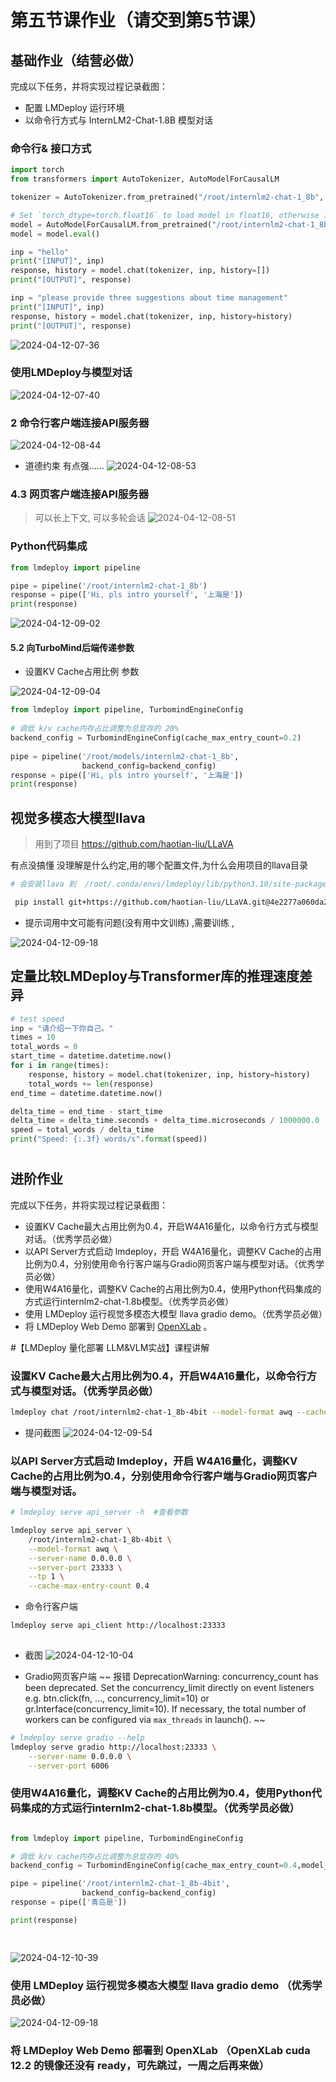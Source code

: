 # 第五节课作业（请交到第5节课）



## 基础作业（结营必做）



完成以下任务，并将实现过程记录截图：

- 配置 LMDeploy 运行环境
- 以命令行方式与 InternLM2-Chat-1.8B 模型对话



### 命令行& 接口方式  



```python
import torch
from transformers import AutoTokenizer, AutoModelForCausalLM

tokenizer = AutoTokenizer.from_pretrained("/root/internlm2-chat-1_8b", trust_remote_code=True)

# Set `torch_dtype=torch.float16` to load model in float16, otherwise it will be loaded as float32 and cause OOM Error.
model = AutoModelForCausalLM.from_pretrained("/root/internlm2-chat-1_8b", torch_dtype=torch.float16, trust_remote_code=True).cuda()
model = model.eval()

inp = "hello"
print("[INPUT]", inp)
response, history = model.chat(tokenizer, inp, history=[])
print("[OUTPUT]", response)

inp = "please provide three suggestions about time management"
print("[INPUT]", inp)
response, history = model.chat(tokenizer, inp, history=history)
print("[OUTPUT]", response)
```

![2024-04-12-07-36](https://github.com/jingkeke/internLM2/assets/16113137/e813d1f6-2451-457c-b132-c6466500e8fb)


### 使用LMDeploy与模型对话


![2024-04-12-07-40](https://github.com/jingkeke/internLM2/assets/16113137/ac4cc47c-f0af-4f90-80bc-a90cab4ce8e2)


### 2 命令行客户端连接API服务器

![2024-04-12-08-44](https://github.com/jingkeke/internLM2/assets/16113137/e4dfd6c0-edc6-4739-9d90-6105b5267489)

- 道德约束 有点强......
  ![2024-04-12-08-53](https://github.com/jingkeke/internLM2/assets/16113137/b7a89511-56e0-4a49-b38b-656ac16aaf95)


### 4.3 网页客户端连接API服务器

> 可以长上下文, 可以多轮会话 
> ![2024-04-12-08-51](https://github.com/jingkeke/internLM2/assets/16113137/616e96cc-0b7d-4850-ae0b-fdc390da3a14)


### Python代码集成

```python
from lmdeploy import pipeline

pipe = pipeline('/root/internlm2-chat-1_8b')
response = pipe(['Hi, pls intro yourself', '上海是'])
print(response)
```

![2024-04-12-09-02](https://github.com/jingkeke/internLM2/assets/16113137/a22dcb55-636f-4c61-ae80-8d97ce907923)



#### 5.2 向TurboMind后端传递参数

- 设置KV Cache占用比例 参数

![2024-04-12-09-04](https://github.com/jingkeke/internLM2/assets/16113137/fe29aa25-1549-491e-b2db-9e09ea1f7903)

```python
from lmdeploy import pipeline, TurbomindEngineConfig
 
# 调低 k/v cache内存占比调整为总显存的 20%
backend_config = TurbomindEngineConfig(cache_max_entry_count=0.2)
 
pipe = pipeline('/root/models/internlm2-chat-1_8b',
                backend_config=backend_config)
response = pipe(['Hi, pls intro yourself', '上海是'])
print(response)
```




## 视觉多模态大模型llava

> 用到了项目  https://github.com/haotian-liu/LLaVA

有点没搞懂 没理解是什么约定,用的哪个配置文件,为什么会用项目的llava目录 

```bash
# 会安装llava 到  /root/.conda/envs/lmdeploy/lib/python3.10/site-packages/llava ,但是没理解是什么约定,用的哪个配置文件,为什么会用项目的llava目录

 pip install git+https://github.com/haotian-liu/LLaVA.git@4e2277a060da264c4f21b364c867cc622c945874

```

- 提示词用中文可能有问题(没有用中文训练)  ,需要训练 ,

![2024-04-12-09-18](https://github.com/jingkeke/internLM2/assets/16113137/cd25dd5c-3b22-4f60-9df8-803b709daa70)


## 定量比较LMDeploy与Transformer库的推理速度差异

```python
# test speed
inp = "请介绍一下你自己。"
times = 10
total_words = 0
start_time = datetime.datetime.now()
for i in range(times):
    response, history = model.chat(tokenizer, inp, history=history)
    total_words += len(response)
end_time = datetime.datetime.now()

delta_time = end_time - start_time
delta_time = delta_time.seconds + delta_time.microseconds / 1000000.0
speed = total_words / delta_time
print("Speed: {:.3f} words/s".format(speed))
```


# 







## 进阶作业



完成以下任务，并将实现过程记录截图：

- 设置KV Cache最大占用比例为0.4，开启W4A16量化，以命令行方式与模型对话。（优秀学员必做）
- 以API Server方式启动 lmdeploy，开启 W4A16量化，调整KV Cache的占用比例为0.4，分别使用命令行客户端与Gradio网页客户端与模型对话。（优秀学员必做）
- 使用W4A16量化，调整KV Cache的占用比例为0.4，使用Python代码集成的方式运行internlm2-chat-1.8b模型。（优秀学员必做）
- 使用 LMDeploy 运行视觉多模态大模型 llava gradio demo。（优秀学员必做）
- 将 LMDeploy Web Demo 部署到 [OpenXLab](https://github.com/InternLM/Tutorial/blob/camp2/tools/openxlab-deploy) 。















#【LMDeploy 量化部署 LLM&VLM实战】课程讲解

### 设置KV Cache最大占用比例为0.4，开启W4A16量化，以命令行方式与模型对话。（优秀学员必做）

```bash
lmdeploy chat /root/internlm2-chat-1_8b-4bit --model-format awq --cache-max-entry-count 0.4

```
- 提问截图 
![2024-04-12-09-54](https://github.com/jingkeke/internLM2/assets/16113137/a78f2eb4-d6f5-48de-99e3-bf218c634262)



### 以API Server方式启动 lmdeploy，开启 W4A16量化，调整KV Cache的占用比例为0.4，分别使用命令行客户端与Gradio网页客户端与模型对话。

```bash
# lmdeploy serve api_server -h  #查看参数

lmdeploy serve api_server \
    /root/internlm2-chat-1_8b-4bit \
    --model-format awq \
    --server-name 0.0.0.0 \
    --server-port 23333 \
    --tp 1 \
    --cache-max-entry-count 0.4


```
- 命令行客户端

```bash
lmdeploy serve api_client http://localhost:23333
 
```
- 截图
  ![2024-04-12-10-04](https://github.com/jingkeke/internLM2/assets/16113137/51a45096-09e0-4b85-8b59-b1912c84cba4)

- Gradio网页客户端
~~ 报错 DeprecationWarning: concurrency_count has been deprecated. Set the concurrency_limit directly on event listeners e.g. btn.click(fn, ..., concurrency_limit=10) or gr.Interface(concurrency_limit=10). If necessary, the total number of workers can be configured via `max_threads` in launch(). ~~

```bash
# lmdeploy serve gradio --help 
lmdeploy serve gradio http://localhost:23333 \
    --server-name 0.0.0.0 \
    --server-port 6006
```



### 使用W4A16量化，调整KV Cache的占用比例为0.4，使用Python代码集成的方式运行internlm2-chat-1.8b模型。（优秀学员必做）
```python

from lmdeploy import pipeline, TurbomindEngineConfig

# 调低 k/v cache内存占比调整为总显存的 40%
backend_config = TurbomindEngineConfig(cache_max_entry_count=0.4,model_format='awq')

pipe = pipeline('/root/internlm2-chat-1_8b-4bit',
                backend_config=backend_config)
response = pipe(['青岛是'])

print(response)

 
```

![2024-04-12-10-39](https://github.com/jingkeke/internLM2/assets/16113137/7204ca38-6837-42be-b837-fbe4fb4932f6)



### 使用 LMDeploy 运行视觉多模态大模型 llava gradio demo （优秀学员必做）

 ![2024-04-12-09-18](https://github.com/jingkeke/internLM2/assets/16113137/cd25dd5c-3b22-4f60-9df8-803b709daa70)

### 将 LMDeploy Web Demo 部署到 OpenXLab （OpenXLab cuda 12.2 的镜像还没有 ready，可先跳过，一周之后再来做）

```bash
 
```

 
